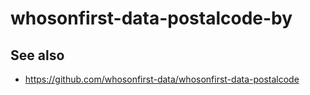 # whosonfirst-data-postalcode-by

## See also

* https://github.com/whosonfirst-data/whosonfirst-data-postalcode
